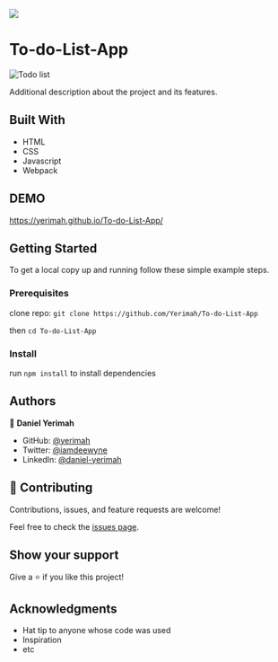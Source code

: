 ![](https://img.shields.io/badge/Microverse-blueviolet)

# To-do-List-App

![Todo list](https://user-images.githubusercontent.com/71140133/150340276-7f87da9e-13e9-45c3-a8ba-01be1503c155.PNG)

Additional description about the project and its features.

## Built With

- HTML 
- CSS
- Javascript
- Webpack

## DEMO

https://yerimah.github.io/To-do-List-App/

## Getting Started

To get a local copy up and running follow these simple example steps.

### Prerequisites

clone repo: `git clone https://github.com/Yerimah/To-do-List-App`

then
`cd To-do-List-App`

### Install

run `npm install` to install dependencies

## Authors

👤 **Daniel Yerimah**

- GitHub: [@yerimah](https://github.com/yerimah)
- Twitter: [@iamdeewyne](https://twitter.com/iamdeewyne)
- LinkedIn: [@daniel-yerimah](https://www.linkedin.com/in/daniel-yerimah/)

## 🤝 Contributing

Contributions, issues, and feature requests are welcome!

Feel free to check the [issues page](../../issues/).

## Show your support

Give a ⭐️ if you like this project!

## Acknowledgments

- Hat tip to anyone whose code was used
- Inspiration
- etc
